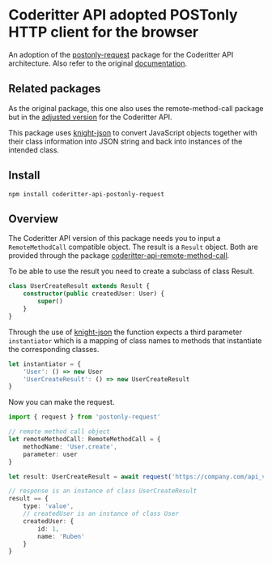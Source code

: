 # Coderitter API adopted POSTonly HTTP client for the browser

An adoption of the [postonly-request](https://github.com/c0deritter/postonly-request) package for the Coderitter API architecture. Also refer to the original [documentation](https://github.com/c0deritter/postonly-request#readme).

## Related packages

As the original package, this one also uses the remote-method-call package but in the [adjusted version](https://github.com/c0deritter/remote-method-call/tree/coderitter-api) for the Coderitter API.

This package uses [knight-json](https://github.com/c0deritter/knight-json) to convert JavaScript objects together with their class information into JSON string and back into instances of the intended class.

## Install

`npm install coderitter-api-postonly-request`

## Overview

The Coderitter API version of this package needs you to input a `RemoteMethodCall` compatible object. The result is a `Result` object. Both are provided through the package [coderitter-api-remote-method-call](https://github.com/c0deritter/remote-method-call/tree/coderitter-api).

To be able to use the result you need to create a subclass of class Result.

```typescript
class UserCreateResult extends Result {
    constructor(public createdUser: User) {
        super()
    }
}
```

Through the use of [knight-json](https://github.com/c0deritter/knight-json) the function expects a third parameter `instantiator` which is a mapping of class names to methods that instantiate the corresponding classes.

```typescript
let instantiator = {
    'User': () => new User
    'UserCreateResult': () => new UserCreateResult
}
```

Now you can make the request.

```typescript
import { request } from 'postonly-request'

// remote method call object
let remoteMethodCall: RemoteMethodCall = {
    methodName: 'User.create',
    parameter: user
}

let result: UserCreateResult = await request('https://company.com/api_v1', remoteMethodCall, instantiator)

// response is an instance of class UserCreateResult
result == {
    type: 'value',
    // createdUser is an instance of class User
    createdUser: {
        id: 1,
        name: 'Ruben'
    }
}
```
